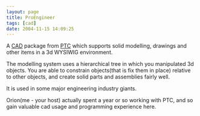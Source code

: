 ```yaml
---
layout: page
title: ProEngineer
tags: [cad]
date: 2004-11-15 14:09:25
---
```

A [CAD](/wiki/cad.html "Computer Aided Design") package from [PTC](http://www.ptc.com) which supports solid modelling, drawings and other items in a 3d WYSIWIG environment.

The modelling system uses a hierarchical tree in which you manipulated 3d objects. You are able to constrain objects(that is fix them in place) relative to other objects, and create solid parts and assemblies fairly well.

It is used in some major engineering industry giants.

Orion(me - your host) actually spent a year or so working with PTC, and so gain valuable cad usage and programming experience here.
